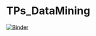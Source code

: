 # TPs_DataMining
[![Binder](https://mybinder.org/badge_logo.svg)](https://mybinder.org/v2/gh/GhadaHirch/TPs_DataMining.git/master)

